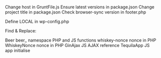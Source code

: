 Change host in GruntFile.js
Ensure latest versions in package.json
Change project title in package.json
Check browser-sync version in footer.php

Define LOCAL in wp-config.php







Find & Replace:

Beer
beer_				namespace PHP and JS functions
whiskey-nonce		nonce in PHP
WhiskeyNonce		nonce in PHP 
GinAjax				JS AJAX reference
TequilaApp			JS app initialise


